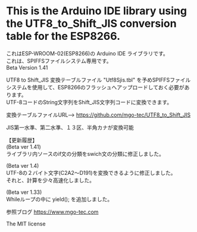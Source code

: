 # This is the Arduino IDE library using the UTF8_to_Shift_JIS conversion table for the ESP8266.

これはESP-WROOM-02(ESP8266)の Arduino IDE ライブラリです。  
これは、SPIFFSファイルシステム専用です。  
Beta Version 1.41

UTF8 to Shift_JIS 変換テーブルファイル "Utf8Sjis.tbl" を予めSPIFFSファイルシステムを使用して、ESP8266のフラッシュへアップロードしておく必要があります。  
UTF-8コードのString文字列をShift_JIS文字列コードに変換できます。
  
変換テーブルファイルURL--> https://github.com/mgo-tec/UTF8_to_Shift_JIS
  
JIS第一水準、第二水準、１３区、半角カナが変換可能  
  
【更新履歴】  
(Beta ver 1.41)  
ライブラリ内ソースのif文の分類をswich文の分類に修正しました。  
  
(Beta ver 1.4)  
UTF-8の２バイト文字(C2A2～D191)を変換できるように修正しました。  
それと、計算を少々高速化しました。  
  	
(Beta ver 1.33)  
Whileループの中に yield(); を追加しました。  
  
参照ブログ https://www.mgo-tec.com  
  
The MIT license